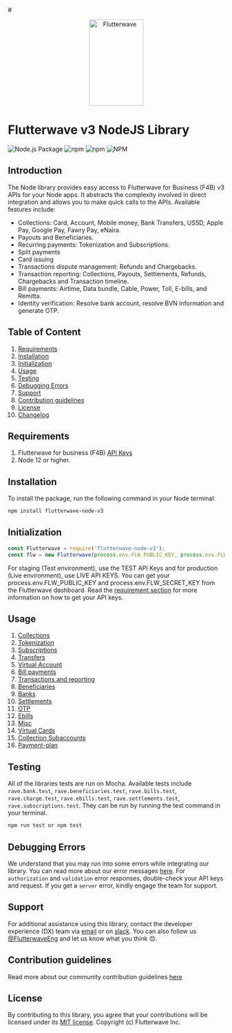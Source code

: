 #<p align="center">
    <img title="Flutterwave" height="200" src="https://flutterwave.com/images/logo/full.svg" width="50%"/>
</p>

# Flutterwave v3 NodeJS Library

![Node.js Package](https://github.com/Flutterwave/Flutterwave-node-v3/workflows/Node.js%20Package/badge.svg)
![npm](https://img.shields.io/npm/v/flutterwave-node-v3)
![npm](https://img.shields.io/npm/dt/flutterwave-node-v3)
![NPM](https://img.shields.io/npm/l/flutterwave-node-v3)

## Introduction

The Node library provides easy access to Flutterwave for Business (F4B) v3 APIs for your Node apps. It abstracts the complexity involved in direct integration and allows you to make quick calls to the APIs.
Available features include:

- Collections: Card, Account, Mobile money, Bank Transfers, USSD, Apple Pay, Google Pay, Fawry Pay, eNaira.
- Payouts and Beneficiaries.
- Recurring payments: Tokenization and Subscriptions.
- Split payments
- Card issuing
- Transactions dispute management: Refunds and Chargebacks.
- Transaction reporting: Collections, Payouts, Settlements, Refunds, Chargebacks and Transaction timeline.
- Bill payments: Airtime, Data bundle, Cable, Power, Toll, E-bills, and Remitta.
- Identity verification: Resolve bank account, resolve BVN information and generate OTP.


## Table of Content
1. [Requirements](#requirements)
2. [Installation](#installation)
3. [Initialization](#initialization)
4. [Usage](#usage)
5. [Testing](#testing)
6. [Debugging Errors](#debugging-errors)
7. [Support](#support)
8. [Contribution guidelines](#contribution-guidelines)
9. [License](#license)
10. [Changelog](/CHANGELOG.md)

## Requirements

1. Flutterwave for business (F4B) [API Keys](https://developer.flutterwave.com/docs/integration-guides/authentication)
2. Node 12 or higher.


## Installation

To install the package, run the following command in your Node terminal:

```sh
npm install flutterwave-node-v3
```


## Initialization

```javascript
const Flutterwave = require('flutterwave-node-v3');
const flw = new Flutterwave(process.env.FLW_PUBLIC_KEY, process.env.FLW_SECRET_KEY);
```

For staging (Test environment), use the TEST API Keys and for production (Live environment), use LIVE API KEYS.
You can get your process.env.FLW_PUBLIC_KEY and process.env.FLW_SECRET_KEY from the Flutterwave dashboard. Read the [requirement section](#requirements) for more information on how to get your API keys.


## Usage
1. [Collections](documentation/collections.md)
2. [Tokenization](documentation/tokenization.md)
3. [Subscriptions](documentation/subscription.md)
4. [Transfers](documentation/transfers.md)
5. [Virtual Account](documentation/virtualAccount.md)
6. [Bill payments](documentation/billPayments.md)
7. [Transactions and reporting](documentation/transactions.md)
8. [Beneficiaries](documentation/beneficiary.md) 
9. [Banks](documentation/banks.md)
10. [Settlements](documentation/settlements.md)
11. [OTP](documentation/otp.md)
12. [Ebills](documentation/ebills.md)
13. [Misc](documentation/misc.md)
14. [Virtual Cards](documentation/virtualCard.md)
15. [Collection Subaccounts](documentation/subaccount.md)
16. [Payment-plan](documentation/payment-plan.md)


## Testing
All of the libraries tests are run on Mocha. Available tests include `rave.bank.test`, `rave.beneficiaries.test`, `rave.bills.test`, `rave.charge.test`, `rave.ebills.test`, `rave.settlements.test`, `rave.subscriptions.test`. They can be run by running the test command in your terminal.

```sh
npm run test or npm test
```

## Debugging Errors
We understand that you may run into some errors while integrating our library. You can read more about our error messages [here](https://developer.flutterwave.com/docs/integration-guides/errors).
For `authorization` and `validation` error responses, double-check your API keys and request. If you get a `server` error, kindly engage the team for support.


## Support
For additional assistance using this library, contact the developer experience (DX) team via [email](mailto:developers@flutterwavego.com) or on [slack](https://bit.ly/34Vkzcg).
You can also follow us [@FlutterwaveEng](https://twitter.com/FlutterwaveEng) and let us know what you think 😊.


## Contribution guidelines
Read more about our community contribution guidelines [here](/CONTRIBUTING.md)


## License
By contributing to this library, you agree that your contributions will be licensed under its [MIT license](/LICENSE).
Copyright (c) Flutterwave Inc.
